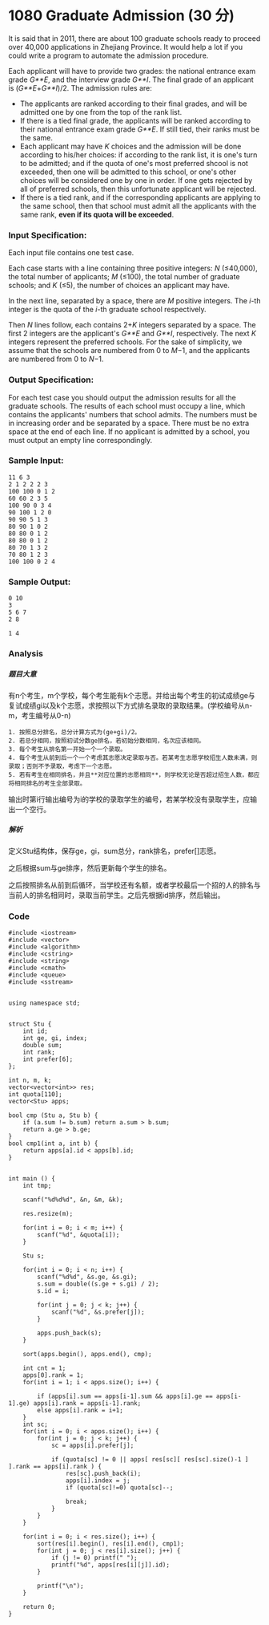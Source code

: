 # 1080 Graduate Admission (30 分)

It is said that in 2011, there are about 100 graduate schools ready to proceed over 40,000 applications in Zhejiang Province. It would help a lot if you could write a program to automate the admission procedure.

Each applicant will have to provide two grades: the national entrance exam grade *G**E*, and the interview grade *G**I*. The final grade of an applicant is (*G**E*+*G**I*)/2. The admission rules are:

- The applicants are ranked according to their final grades, and will be admitted one by one from the top of the rank list.
- If there is a tied final grade, the applicants will be ranked according to their national entrance exam grade *G**E*. If still tied, their ranks must be the same.
- Each applicant may have *K* choices and the admission will be done according to his/her choices: if according to the rank list, it is one's turn to be admitted; and if the quota of one's most preferred shcool is not exceeded, then one will be admitted to this school, or one's other choices will be considered one by one in order. If one gets rejected by all of preferred schools, then this unfortunate applicant will be rejected.
- If there is a tied rank, and if the corresponding applicants are applying to the same school, then that school must admit all the applicants with the same rank, **even if its quota will be exceeded**.

### Input Specification:

Each input file contains one test case.

Each case starts with a line containing three positive integers: *N* (≤40,000), the total number of applicants; *M* (≤100), the total number of graduate schools; and *K* (≤5), the number of choices an applicant may have.

In the next line, separated by a space, there are *M* positive integers. The *i*-th integer is the quota of the *i*-th graduate school respectively.

Then *N* lines follow, each contains 2+*K* integers separated by a space. The first 2 integers are the applicant's *G**E* and *G**I*, respectively. The next *K* integers represent the preferred schools. For the sake of simplicity, we assume that the schools are numbered from 0 to *M*−1, and the applicants are numbered from 0 to *N*−1.

### Output Specification:

For each test case you should output the admission results for all the graduate schools. The results of each school must occupy a line, which contains the applicants' numbers that school admits. The numbers must be in increasing order and be separated by a space. There must be no extra space at the end of each line. If no applicant is admitted by a school, you must output an empty line correspondingly.

### Sample Input:

```in
11 6 3
2 1 2 2 2 3
100 100 0 1 2
60 60 2 3 5
100 90 0 3 4
90 100 1 2 0
90 90 5 1 3
80 90 1 0 2
80 80 0 1 2
80 80 0 1 2
80 70 1 3 2
70 80 1 2 3
100 100 0 2 4
```

### Sample Output:

```out
0 10
3
5 6 7
2 8

1 4
```

### Analysis

##### 题目大意

有n个考生，m个学校，每个考生能有k个志愿。并给出每个考生的初试成绩ge与复试成绩gi以及k个志愿，求按照以下方式排名录取的录取结果。(学校编号从n-m，考生编号从0-n)

	1. 按照总分排名，总分计算方式为(ge+gi)/2。
 	2. 若总分相同，按照初试分数ge排名，若初始分数相同，名次应该相同。
 	3. 每个考生从排名第一开始一个一个录取。
 	4. 每个考生从前到后一个一个考虑其志愿决定录取与否。若某考生志愿学校招生人数未满，则录取；否则不予录取，考虑下一个志愿。
 	5. 若有考生在相同排名，并且**对应位置的志愿相同**，则学校无论是否超过招生人数，都应将相同排名的考生全部录取。

输出时第i行输出编号为i的学校的录取学生的编号，若某学校没有录取学生，应输出一个空行。

##### 解析

定义Stu结构体，保存ge，gi，sum总分，rank排名，prefer[]志愿。

之后根据sum与ge排序，然后更新每个学生的排名。

之后按照排名从前到后循环，当学校还有名额，或者学校最后一个招的人的排名与当前人的排名相同时，录取当前学生。之后先根据id排序，然后输出。



### Code

```
#include <iostream>
#include <vector>
#include <algorithm>
#include <cstring>
#include <string>
#include <cmath>
#include <queue>
#include <sstream>


using namespace std;


struct Stu {
	int id;
	int ge, gi, index;
	double sum;
	int rank;
	int prefer[6];
};

int n, m, k;
vector<vector<int>> res;
int quota[110];
vector<Stu> apps;

bool cmp (Stu a, Stu b) {
	if (a.sum != b.sum) return a.sum > b.sum;
	return a.ge > b.ge;
}
bool cmp1(int a, int b) {
	return apps[a].id < apps[b].id;
}


int main () {
	int tmp;

	scanf("%d%d%d", &n, &m, &k);

	res.resize(m);

	for(int i = 0; i < m; i++) {
		scanf("%d", &quota[i]);
	}

	Stu s;

	for(int i = 0; i < n; i++) {
		scanf("%d%d", &s.ge, &s.gi);
		s.sum = double((s.ge + s.gi) / 2);
		s.id = i;

		for(int j = 0; j < k; j++) {
			scanf("%d", &s.prefer[j]);
		}

		apps.push_back(s);
	}

	sort(apps.begin(), apps.end(), cmp);

	int cnt = 1;
	apps[0].rank = 1;
	for(int i = 1; i < apps.size(); i++) {

		if (apps[i].sum == apps[i-1].sum && apps[i].ge == apps[i-1].ge) apps[i].rank = apps[i-1].rank;
		else apps[i].rank = i+1;
	}
	int sc;
	for(int i = 0; i < apps.size(); i++) {
		for(int j = 0; j < k; j++) {
			sc = apps[i].prefer[j];

			if (quota[sc] != 0 || apps[ res[sc][ res[sc].size()-1 ] ].rank == apps[i].rank ) {
				res[sc].push_back(i);
				apps[i].index = j;
				if (quota[sc]!=0) quota[sc]--;

				break;
			}
		}
	}

	for(int i = 0; i < res.size(); i++) {
		sort(res[i].begin(), res[i].end(), cmp1);
		for(int j = 0; j < res[i].size(); j++) {
			if (j != 0) printf(" ");
			printf("%d", apps[res[i][j]].id);
		}

		printf("\n");
	}

	return 0;
}
```

